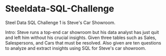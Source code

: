 # Steeldata-SQL-Challenge
Steel Data SQL Challenge 1 is Steve's Car Showroom.

Intro: Steve runs a top-end car showroom but his data analyst has just quit and left him without his crucial insights.
Given three tables such as Sales, Salespersons, and Cars that must be resolved. Also given are ten questions to analyze and extract insights using SQL for Steve's car showroom.

